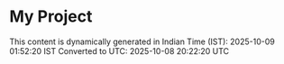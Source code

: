 # My Project

This content is dynamically generated in Indian Time (IST): 2025-10-09 01:52:20 IST
Converted to UTC: 2025-10-08 20:22:20 UTC
